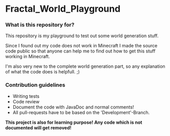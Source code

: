 # Fractal_World_Playground

### What is this repository for? ###

This repository is my playground to test out some
world generation stuff.

Since I found out my code does not work in Minecraft
I made the source code public so that anyone can help
me to find out how to get this stuff working in Minecraft.

I'm also very new to the complete world generation part, so
any explanation of what the code does is helpfull. ;)


### Contribution guidelines ###

* Writing tests
* Code review
* Document the code with JavaDoc and normal comments!
* All pull-requests have to be based on the 'Development'-Branch. 

**This project is also for learning purpose! Any code which is not documented will get removed!**

